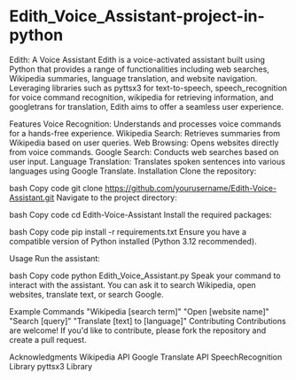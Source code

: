 # Edith_Voice_Assistant-project-in-python
Edith: A Voice Assistant
Edith is a voice-activated assistant built using Python that provides a range of functionalities including web searches, Wikipedia summaries, language translation, and website navigation. Leveraging libraries such as pyttsx3 for text-to-speech, speech_recognition for voice command recognition, wikipedia for retrieving information, and googletrans for translation, Edith aims to offer a seamless user experience.

Features
Voice Recognition: Understands and processes voice commands for a hands-free experience.
Wikipedia Search: Retrieves summaries from Wikipedia based on user queries.
Web Browsing: Opens websites directly from voice commands.
Google Search: Conducts web searches based on user input.
Language Translation: Translates spoken sentences into various languages using Google Translate.
Installation
Clone the repository:

bash
Copy code
git clone https://github.com/yourusername/Edith-Voice-Assistant.git
Navigate to the project directory:

bash
Copy code
cd Edith-Voice-Assistant
Install the required packages:

bash
Copy code
pip install -r requirements.txt
Ensure you have a compatible version of Python installed (Python 3.12 recommended).

Usage
Run the assistant:

bash
Copy code
python Edith_Voice_Assistant.py
Speak your command to interact with the assistant. You can ask it to search Wikipedia, open websites, translate text, or search Google.

Example Commands
"Wikipedia [search term]"
"Open [website name]"
"Search [query]"
"Translate [text] to [language]"
Contributing
Contributions are welcome! If you'd like to contribute, please fork the repository and create a pull request.


Acknowledgments
Wikipedia API
Google Translate API
SpeechRecognition Library
pyttsx3 Library
